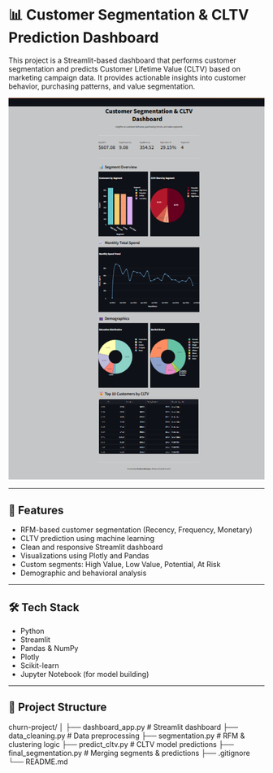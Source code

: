 # 📊 Customer Segmentation & CLTV Prediction Dashboard

This project is a Streamlit-based dashboard that performs customer segmentation and predicts Customer Lifetime Value (CLTV) based on marketing campaign data. It provides actionable insights into customer behavior, purchasing patterns, and value segmentation.

![Dashboard Preview](dashboard_preview.png)

---

## 🚀 Features

- RFM-based customer segmentation (Recency, Frequency, Monetary)
- CLTV prediction using machine learning
- Clean and responsive Streamlit dashboard
- Visualizations using Plotly and Pandas
- Custom segments: High Value, Low Value, Potential, At Risk
- Demographic and behavioral analysis

---

## 🛠️ Tech Stack

- Python
- Streamlit
- Pandas & NumPy
- Plotly
- Scikit-learn
- Jupyter Notebook (for model building)

---

## 📁 Project Structure
churn-project/
│
├── dashboard_app.py # Streamlit dashboard
├── data_cleaning.py # Data preprocessing
├── segmentation.py # RFM & clustering logic
├── predict_cltv.py # CLTV model predictions
├── final_segmentation.py # Merging segments & predictions
├── .gitignore
└── README.md


